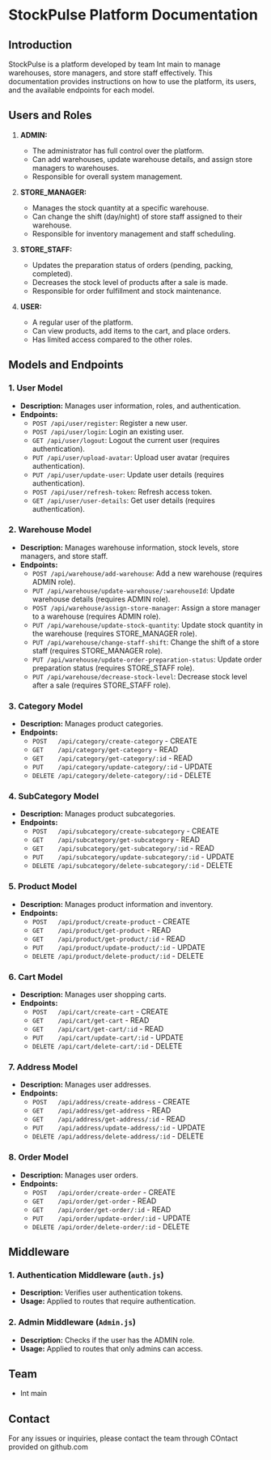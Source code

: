 # StockPulse Platform Documentation

## Introduction

StockPulse is a platform developed by team Int main to manage warehouses, store managers, and store staff effectively. This documentation provides instructions on how to use the platform, its users, and the available endpoints for each model.

## Users and Roles

1.  **ADMIN:**

    *   The administrator has full control over the platform.
    *   Can add warehouses, update warehouse details, and assign store managers to warehouses.
    *   Responsible for overall system management.
2.  **STORE\_MANAGER:**

    *   Manages the stock quantity at a specific warehouse.
    *   Can change the shift (day/night) of store staff assigned to their warehouse.
    *   Responsible for inventory management and staff scheduling.
3.  **STORE\_STAFF:**

    *   Updates the preparation status of orders (pending, packing, completed).
    *   Decreases the stock level of products after a sale is made.
    *   Responsible for order fulfillment and stock maintenance.
4.  **USER:**

    *   A regular user of the platform.
    *   Can view products, add items to the cart, and place orders.
    *   Has limited access compared to the other roles.

## Models and Endpoints

### 1. User Model

*   **Description:** Manages user information, roles, and authentication.
*   **Endpoints:**
    *   `POST /api/user/register`: Register a new user.
    *   `POST /api/user/login`: Login an existing user.
    *   `GET /api/user/logout`: Logout the current user (requires authentication).
    *   `PUT /api/user/upload-avatar`: Upload user avatar (requires authentication).
    *   `PUT /api/user/update-user`: Update user details (requires authentication).
    *   `POST /api/user/refresh-token`: Refresh access token.
    *   `GET /api/user/user-details`: Get user details (requires authentication).

### 2. Warehouse Model

*   **Description:** Manages warehouse information, stock levels, store managers, and store staff.
*   **Endpoints:**
    *   `POST /api/warehouse/add-warehouse`: Add a new warehouse (requires ADMIN role).
    *   `PUT /api/warehouse/update-warehouse/:warehouseId`: Update warehouse details (requires ADMIN role).
    *   `POST /api/warehouse/assign-store-manager`: Assign a store manager to a warehouse (requires ADMIN role).
    *   `PUT /api/warehouse/update-stock-quantity`: Update stock quantity in the warehouse (requires STORE\_MANAGER role).
    *   `PUT /api/warehouse/change-staff-shift`: Change the shift of a store staff (requires STORE\_MANAGER role).
    *   `PUT /api/warehouse/update-order-preparation-status`: Update order preparation status (requires STORE\_STAFF role).
    *   `PUT /api/warehouse/decrease-stock-level`: Decrease stock level after a sale (requires STORE\_STAFF role).

### 3. Category Model

*   **Description:** Manages product categories.
*   **Endpoints:**
    *   `POST   /api/category/create-category` - CREATE
    *   `GET    /api/category/get-category` - READ
    *   `GET    /api/category/get-category/:id` - READ
    *   `PUT    /api/category/update-category/:id` - UPDATE
    *   `DELETE /api/category/delete-category/:id` - DELETE

### 4. SubCategory Model

*   **Description:** Manages product subcategories.
*   **Endpoints:**
    *   `POST   /api/subcategory/create-subcategory` - CREATE
    *   `GET    /api/subcategory/get-subcategory` - READ
    *   `GET    /api/subcategory/get-subcategory/:id` - READ
    *   `PUT    /api/subcategory/update-subcategory/:id` - UPDATE
    *   `DELETE /api/subcategory/delete-subcategory/:id` - DELETE

### 5. Product Model

*   **Description:** Manages product information and inventory.
*   **Endpoints:**
    *   `POST   /api/product/create-product` - CREATE
    *   `GET    /api/product/get-product` - READ
    *   `GET    /api/product/get-product/:id` - READ
    *   `PUT    /api/product/update-product/:id` - UPDATE
    *   `DELETE /api/product/delete-product/:id` - DELETE

### 6. Cart Model

*   **Description:** Manages user shopping carts.
*   **Endpoints:**
    *   `POST   /api/cart/create-cart` - CREATE
    *   `GET    /api/cart/get-cart` - READ
    *   `GET    /api/cart/get-cart/:id` - READ
    *   `PUT    /api/cart/update-cart/:id` - UPDATE
    *   `DELETE /api/cart/delete-cart/:id` - DELETE

### 7. Address Model

*   **Description:** Manages user addresses.
*   **Endpoints:**
    *   `POST   /api/address/create-address` - CREATE
    *   `GET    /api/address/get-address` - READ
    *   `GET    /api/address/get-address/:id` - READ
    *   `PUT    /api/address/update-address/:id` - UPDATE
    *   `DELETE /api/address/delete-address/:id` - DELETE

### 8. Order Model

*   **Description:** Manages user orders.
*   **Endpoints:**
    *   `POST   /api/order/create-order` - CREATE
    *   `GET    /api/order/get-order` - READ
    *   `GET    /api/order/get-order/:id` - READ
    *   `PUT    /api/order/update-order/:id` - UPDATE
    *   `DELETE /api/order/delete-order/:id` - DELETE

## Middleware

### 1. Authentication Middleware (`auth.js`)

*   **Description:** Verifies user authentication tokens.
*   **Usage:** Applied to routes that require authentication.

### 2. Admin Middleware (`Admin.js`)

*   **Description:** Checks if the user has the ADMIN role.
*   **Usage:** Applied to routes that only admins can access.


## Team

*   Int main

## Contact

For any issues or inquiries, please contact the team through COntact provided on github.com
